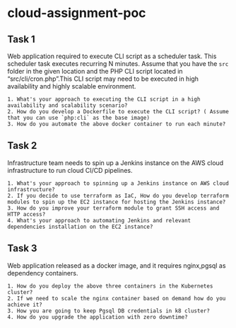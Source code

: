 # cloud-assignment-poc

## Task 1

Web application required to execute CLI script as a scheduler task. This scheduler task executes recurring N minutes. Assume that you have the `src` folder in the given location and the PHP CLI script located in “src/cli/cron.php”.This CLI script may need to be executed in high availability and highly scalable environment.

    1. What's your approach to executing the CLI script in a high availability and scalability scenario?
    2. How do you develop a Dockerfile to execute the CLI script? ( Assume that you can use `php:cli` as the base image)
    3. How do you automate the above docker container to run each minute?

## Task 2

Infrastructure team needs to spin up a Jenkins instance on the AWS cloud infrastructure to run cloud CI/CD pipelines.

    1. What's your approach to spinning up a Jenkins instance on AWS cloud infrastructure?
    2. If you decide to use terraform as IaC, How do you develop terraform modules to spin up the EC2 instance for hosting the Jenkins instance?
    3. How do you improve your terraform module to grant SSH access and HTTP access?
    4. What's your approach to automating Jenkins and relevant dependencies installation on the EC2 instance?

## Task 3

Web application released as a docker image, and it requires nginx,pgsql as dependency containers.

    1. How do you deploy the above three containers in the Kubernetes cluster?
    2. If we need to scale the nginx container based on demand how do you achieve it?
    3. How you are going to keep Pgsql DB credentials in k8 cluster?
    4. How do you upgrade the application with zero downtime?
